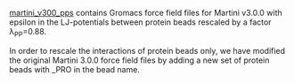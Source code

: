 [martini_v300_pps](https://github.com/KULL-Centre/_2023_Thomasen_Martini/tree/main/force_field/martini_v300_pps) contains Gromacs force field files for Martini v3.0.0 with epsilon in the LJ-potentials between protein beads rescaled by a factor λ<sub>PP</sub>=0.88.

In order to rescale the interactions of protein beads only, we have modified the original Martini 3.0.0 force field files by adding a new set of protein beads with _PRO in the bead name. 

